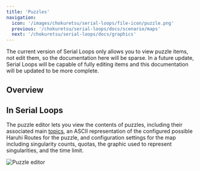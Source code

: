 ```yaml
---
title: 'Puzzles'
navigation:
  icon: '/images/chokuretsu/serial-loops/file-icon/puzzle.png'
  previous: '/chokuretsu/serial-loops/docs/scenario/maps'
  next: '/chokuretsu/serial-loops/docs/graphics'
---
```


The current version of Serial Loops only allows you to view puzzle items, not edit them, so the documentation here will be sparse.
In a future update, Serial Loops will be capable of fully editing items and this documentation will be updated to be more complete.

## Overview

## In Serial Loops
The puzzle editor lets you view the contents of puzzles, including their associated main [topics](../misc/topics), an ASCII representation of the
configured possible Haruhi Routes for the puzzle, and configuration settings for the map including singularity counts, quotas, the graphic used to
represent singularities, and the time limit.

![Puzzle editor](/images/chokuretsu/serial-loops/puzzle-editing.png)